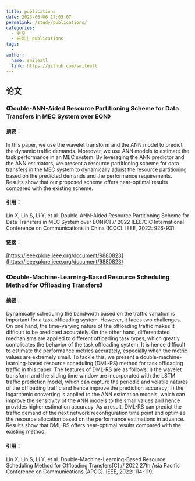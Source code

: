 ```yaml
---
title: publications
date: 2023-06-06 17:05:07
permalink: /study/publications/
categories: 
  - 学习
  - 研究生-publications
tags: 
  - 
author: 
  name: smileatl
  link: https://github.com/smileatl
---
```


## 论文

### 《Double-ANN-Aided Resource Partitioning Scheme for Data Transfers in MEC System over EON》

#### 摘要：

In this paper, we use the wavelet transform and the ANN model to predict the dynamic traffic demands. Moreover, we use ANN models to estimate the task performance in an MEC system. By leveraging the ANN predictor and the ANN estimators, we present a resource partitioning scheme for data transfers in the MEC system to dynamically adjust the resource partitioning based on the predicted demands and the performance requirements. Results show that our proposed scheme offers near-optimal results compared with the existing scheme.

#### 引用：

Lin X, Lin S, Li Y, et al. Double-ANN-Aided Resource Partitioning Scheme for Data Transfers in MEC System over EON[C] // 2022 IEEE/CIC International Conference on Communications in China (ICCC). IEEE, 2022: 926-931.

#### 链接：

[https://ieeexplore.ieee.org/document/9880823](https://ieeexplore.ieee.org/document/9880823)





### 《Double-Machine-Learning-Based Resource Scheduling Method for Offloading Transfers》

#### 摘要：

Dynamically scheduling the bandwidth based on the traffic variation is important for a task offloading system. However, it faces two challenges. On one hand, the time-varying nature of the offloading traffic makes it difficult to be predicted accurately. On the other hand, differentiated mechanisms are applied to different offloading task types, which greatly complicates the behavior of the task offloading system. It is hence difficult to estimate the performance metrics accurately, especially when the metric values are extremely small. To tackle this, we present a double-machine-learning-based resource scheduling (DML-RS) method for task offloading traffic in this paper. The features of DML-RS are as follows: i) the wavelet transform and the sliding time window are incorporated with the LSTM traffic prediction model, which can capture the periodic and volatile natures of the offloading traffic and hence improve the prediction accuracy; ii) the logarithmic converting is applied to the ANN estimation models, which can improve the sensitivity of the ANN models to the small values and hence provides higher estimation accuracy. As a result, DML-RS can predict the traffic demand of the next network reconfiguration time point and optimize the resource allocation based on the performance estimations in advance. Results show that DML-RS offers near-optimal results compared with the existing method.

#### 引用：

Lin X, Lin S, Li Y, et al. Double-Machine-Learning-Based Resource Scheduling Method for Offloading Transfers[C] // 2022 27th Asia Pacific Conference on Communications (APCC). IEEE, 2022: 114-119.

<!-- #### 链接：

[https://ieeexplore.ieee.org/document/9943560](https://ieeexplore.ieee.org/document/9943560) -->